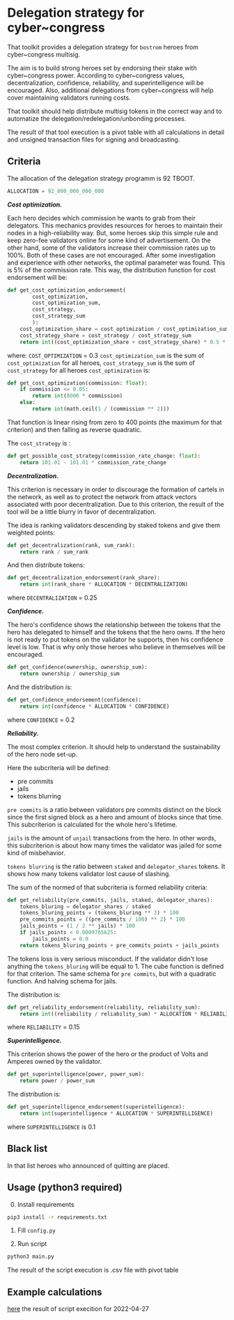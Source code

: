 # Delegation strategy for cyber~congress

That toolkit provides a delegation strategy for `bostrom` heroes from cyber~congress multisig. 

The aim is to build strong heroes set by endorsing their stake with cyber~congress power. According to cyber~congress values, decentralization, confidence, reliability, and superintelligence will be encouraged. Also, additional delegations from cyber~congress will help cover maintaining validators running costs.

That toolkit should help distribute multisig tokens in the correct way and to automatize the delegation/redelegation/unbonding processes.

The result of that tool execution is a pivot table with all calculations in detail and unsigned transaction files for signing and broadcasting.

## Criteria

The allocation of the delegation strategy programm is 92 TBOOT.

```python
ALLOCATION = 92_000_000_000_000
```

***Cost optimization.***

Each hero decides which commission he wants to grab from their delegators. This mechanics provides resources for heroes to maintain their nodes in a high-reliability way. But, some heroes skip this simple rule and keep zero-fee validators online for some kind of advertisement. On the other hand, some of the validators increase their commission rates up to 100%. Both of these cases are not encouraged. After some investigation and experience with other networks, the optimal parameter was found. This is 5% of the commission rate. This way, the distribution function for cost endorsement will be:

```python
def get_cost_optimization_endorsement(
        cost_optimization,
        cost_optimization_sum,
        cost_strategy,
        cost_strategy_sum
        ):
    cost_optimization_share = cost_optimization / cost_optimization_sum
    cost_strategy_share = cost_strategy / cost_strategy_sum
    return int((cost_optimization_share + cost_strategy_share) * 0.5 * ALLOCATION * COST_OPTIMIZATION)
```

where:
`COST_OPTIMIZATION` = 0.3
`cost_optimization_sum` is the sum of `cost_optimization` for all heroes,
`cost_strategy_sum` is the sum of `cost_strategy` for all heroes
`cost_optimization` is:

```python
def get_cost_optimization(commission: float):
    if commission <= 0.05:
        return int(8000 * commission)
    else:
        return int(math.ceil(1 / (commission ** 2)))
```
That function is linear rising from zero to 400 points (the maximum for that criterion) and then falling as reverse quadratic.

The `cost_strategy` is :

```python
def get_possible_cost_strategy(commission_rate_change: float):
    return 101.01 - 101.01 * commission_rate_change
```

***Decentralization.***

This criterion is necessary in order to discourage the formation of cartels in the network, as well as to protect the network from attack vectors associated with poor decentralization. Due to this criterion, the result of the tool will be a little blurry in favor of decentralization.

The idea is ranking validators descending by staked tokens and give them weighted points:

```python
def get_decentralization(rank, sum_rank):
    return rank / sum_rank
```

And then distribute tokens:

```python
def get_decentralization_endorsement(rank_share):
    return int(rank_share * ALLOCATION * DECENTRALIZATION)
```

where `DECENTRALIZATION` = 0.25

***Confidence.***

The hero's confidence shows the relationship between the tokens that the hero has delegated to himself and the tokens that the hero owns. If the hero is not ready to put tokens on the validator he supports, then his confidence level is low. That is why only those heroes who believe in themselves will be encouraged.

```python
def get_confidence(ownership, ownership_sum):
    return ownership / ownership_sum
```

And the distribution is:

```python
def get_confidence_endorsement(confidence):
    return int(confidence * ALLOCATION * CONFIDENCE)
```

where `CONFIDENCE` = 0.2

***Reliability.***

The most complex criterion. It should help to understand the sustainability of the hero node set-up. 

Here the subcriteria will be defined:
- pre commits
- jails
- tokens blurring

`pre commits` is a ratio between validators pre commits distinct on the block since the first signed block as a hero and amount of blocks since that time. This subcriterion is calculated for the whole hero's lifetime.

`jails` is the amount of `unjail` transactions from the hero. In other words, this subcriterion is about how many times the validator was jailed for some kind of misbehavior.

`tokens blurring` is the ratio between `staked` and `delegator_shares` tokens. It shows how many tokens validator lost cause of slashing. 

The sum of the normed of that subcriteria is formed reliability criteria:

```python
def get_reliability(pre_commits, jails, staked, delegator_shares):
    tokens_bluring = delegator_shares / staked
    tokens_bluring_points = (tokens_bluring ** 3) * 100
    pre_commits_points = ((pre_commits / 100) ** 2) * 100
    jails_points = (1 / 2 ** jails) * 100
    if jails_points < 0.0009765625:
        jails_points = 0.0
    return tokens_bluring_points + pre_commits_points + jails_points
```

The tokens loss is very serious misconduct. If the validator didn't lose anything the `tokens_bluring` will be equal to 1. The cube function is defined for that criterion. The same schema for `pre commits`, but with a quadratic function. And halving schema for jails.

The distribution is:

```python
def get_reliability_endorsement(reliability, reliability_sum):
    return int((reliability / reliability_sum) * ALLOCATION * RELIABILITY)
```

where `RELIABILITY` = 0.15

***Superintelligence.***

This criterion shows the power of the hero or the product of Volts and Amperes owned by the validator.

```python
def get_superintelligence(power, power_sum):
    return power / power_sum
```

The distribution is:

```python
def get_superintelligence_endorsement(superintelligence):
    return int(superintelligence * ALLOCATION * SUPERINTELLIGENCE)
```

where `SUPERINTELLIGENCE` is 0.1

## Black list

In that list heroes who announced of quitting are placed.

## Usage (python3 required)

0. Install requirements

```bash
pip3 install -r requirements.txt
```

1. Fill `config.py`

2. Run script

```bash
python3 main.py
```

The result of the script execution is .csv file with pivot table

## Example calculations

[here](./delegation_strategy.csv) the result of script execition for 2022-04-27 